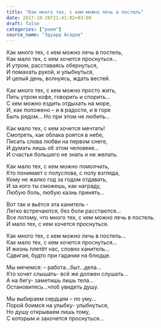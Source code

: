```yaml
---
title: "Как много тех, с кем можно лечь в постель"
date: 2017-10-26T21:41:02+03:00
draft: false
categories: ["poem"]
source_name: "Эдуард Асадов"
---
```

Как много тех, с кем можно лечь в постель,  
Как мало тех, с кем хочется проснуться…  
И утром, расставаясь обернуться,  
И помахать рукой, и улыбнуться,  
И целый день, волнуясь, ждать вестей.

<!--more-->
Как много тех, с кем можно просто жить,  
Пить утром кофе, говорить и спорить…  
С кем можно ездить отдыхать на море,  
И, как положено – и в радости, и в горе  
Быть рядом… Но при этом не любить…  

Как мало тех, с кем хочется мечтать!  
Смотреть, как облака роятся в небе,  
Писать слова любви на первом снеге,  
И думать лишь об этом человеке…  
И счастья большего не знать и не желать.  

Как мало тех, с кем можно помолчать,  
Кто понимает с полуслова, с полу взгляда,  
Кому не жалко год за годом отдавать,  
И за кого ты сможешь, как награду,  
Любую боль, любую казнь принять…  

Вот так и вьётся эта канитель -  
Легко встречаются, без боли расстаются…  
Все потому, что много тех, с кем можно лечь в постель.  
И мало тех, с кем хочется проснуться.  

Как много тех, с кем можно лечь в постель…  
Как мало тех, с кем хочется проснуться…  
И жизнь плетёт нас, словно канитель…  
Сдвигая, будто при гадании на блюдце.  

Мы мечемся: – работа…быт…дела…  
Кто хочет слышать- всё же должен слушать…  
А на бегу- заметишь лишь тела…  
Остановитесь…чтоб увидеть душу.  

Мы выбираем сердцем – по уму...  
Порой боимся на улыбку- улыбнуться,  
Но душу открываем лишь тому,  
С которым и захочется проснуться...
